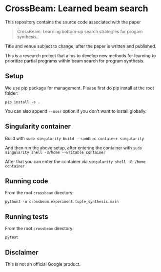 # CrossBeam: Learned beam search

This repository contains the source code associated with the paper

> CrossBeam: Learning bottom-up search strategies for progam synthesis.

Title and venue subject to change, after the paper is written and published.

This is a research project that aims to develop new methods for learning to
prioritize partial programs within beam search for program synthesis.


## Setup

We use pip package for management. Please first do pip install at the root
folder:

    pip install -e .

You can also append `--user` option if you don't want to install globally.

## Singularity container

Build with `sudo singularity build --sandbox container singularity`

And then run the above setup, after entering the container with `sudo singularity shell -B/home --writable container`

After that you can enter the container via `singularity shell -B /home container`

## Running code

From the root `crossbeam` directory:

```
python3 -m crossbeam.experiment.tuple_synthesis.main
```

## Running tests

From the root `crossbeam` directory:

```
pytest
```

## Disclaimer

This is not an official Google product.
